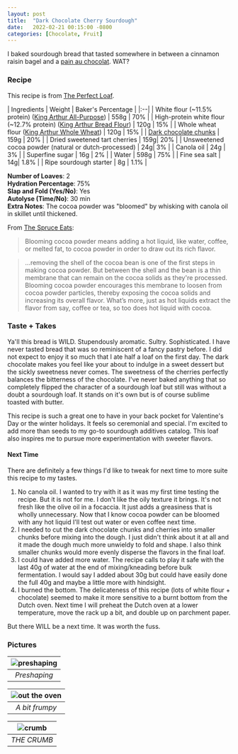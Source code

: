 ```yaml
---
layout: post
title:  "Dark Chocolate Cherry Sourdough"
date:   2022-02-21 00:15:00 -0800
categories: [Chocolate, Fruit]
---
```


I baked sourdough bread that tasted somewhere in between a cinnamon raisin bagel and a [pain au chocolat](https://en.wikipedia.org/wiki/Pain_au_chocolat). WAT?

### Recipe
This recipe is from [The Perfect Loaf](https://www.theperfectloaf.com/dark-chocolate-cherry-sourdough-bread/). 

| Ingredients | Weight | Baker's Percentage |
|:--| 
| White flour (~11.5% protein) ([King Arthur All-Purpose](https://shop.kingarthurbaking.com/items/organic-all-purpose-flour)) | 558g | 70% |
| High-protein white flour (~12.7% protein) ([King Arthur Bread Flour](https://shop.kingarthurbaking.com/items/organic-bread-flour)) | 120g | 15% |
| Whole wheat flour ([King Arthur Whole Wheat](https://shop.kingarthurbaking.com/items/100-whole-wheat-flour)) | 120g | 15% |
| [Dark chocolate chunks](https://www.scharffenberger.com/products/70-bittersweet-dark-chocolate-baking-chunks) | 159g | 20% |
| Dried sweetened tart cherries | 159g| 20% |
| Unsweetened cocoa powder (natural or dutch-processed) | 24g| 3% |
| Canola oil | 24g | 3% |
| Superfine sugar | 16g | 2% |
| Water | 598g | 75% |
| Fine sea salt | 14g| 1.8% |
| Ripe sourdough starter | 8g | 1.1% |

**Number of Loaves**: 2<br />
**Hydration Percentage**: 75%<br />
**Slap and Fold (Yes/No)**: Yes<br />
**Autolyse (Time/No)**: 30 min <br />
**Extra Notes**: The cocoa powder was "bloomed" by whisking with canola oil in skillet until thickened. 

From [The Spruce Eats](https://www.thespruceeats.com/how-to-bloom-cocoa-powder-5181856):
> Blooming cocoa powder means adding a hot liquid, like water, coffee, or melted fat, to cocoa powder in order to draw out its rich flavor.

> ...removing the shell of the cocoa bean is one of the first steps in making cocoa powder. But between the shell and the bean is a thin membrane that can remain on the cocoa solids as they're processed. Blooming cocoa powder encourages this membrane to loosen from cocoa powder particles, thereby exposing the cocoa solids and increasing its overall flavor. What’s more, just as hot liquids extract the flavor from say, coffee or tea, so too does hot liquid with cocoa.

### Taste + Takes

Ya'll this bread is WILD. Stupendously aromatic. Sultry. Sophisticated. I have never tasted bread that was so reminiscent of a fancy pastry before. I did not expect to enjoy it so much that I ate half a loaf on the first day. The dark chocolate makes you feel like your about to indulge in a sweet dessert but the sickly sweetness never comes. The sweetness of the cherries perfectly balances the bitterness of the chocolate.  I've never baked anything that so completely flipped the character of a sourdough loaf but still was without a doubt a sourdough loaf. It stands on it's own but is of course sublime toasted with butter.

This recipe is such a great one to have in your back pocket for Valentine's Day or the winter holidays. It feels so ceremonial and special. I'm excited to add more than seeds to my go-to sourdough additives catalog. This loaf also inspires me to pursue more experimentation with sweeter flavors.

#### **Next Time**

There are definitely a few things I'd like to tweak for next time to more suite this recipe to my tastes. 

1. No canola oil. I wanted to try with it as it was my first time testing the recipe. But it is not for me. I don't like the oily texture it brings. It's not fresh like the olive oil in a focaccia. It just adds a greasiness that is wholly unnecessary. Now that I know cocoa powder can be bloomed with any hot liquid I'll test out water or even coffee next time. 
2. I needed to cut the dark chocolate chunks and cherries into smaller chunks before mixing into the dough. I just didn't think about it at all and it made the dough much more unwieldy to fold and shape. I also think smaller chunks would more evenly disperse the flavors in the final loaf. 
3. I could have added more water. The recipe calls to play it safe with the last 40g of water at the end of mixing/kneading before bulk fermentation. I would say I added about 30g but could have easily done the full 40g and maybe a little more with hindsight. 
4. I burned the bottom. The delicateness of this recipe (lots of white flour + chocolate) seemed to make it more sensitive to a burnt bottom from the Dutch oven. Next time I will preheat the Dutch oven at a lower temperature, move the rack up a bit, and double up on parchment paper. 

But there WILL be a next time. It was worth the fuss.

### Pictures

| ![preshaping](https://user-images.githubusercontent.com/15069517/155009247-4cafeeb2-24d4-4888-9836-31baccbdce5c.jpg) | 
|:--:| 
| *Preshaping* |

| ![out the oven](https://user-images.githubusercontent.com/15069517/155009255-5590c9d2-6c3c-4cf3-bb00-b399485a1a1a.jpg) | 
|:--:| 
| *A bit frumpy* |

| ![crumb](https://user-images.githubusercontent.com/15069517/155009262-d2356d3e-f6ed-4db0-8d9a-1fda26bf1f5f.jpg) | 
|:--:| 
| *THE CRUMB* |